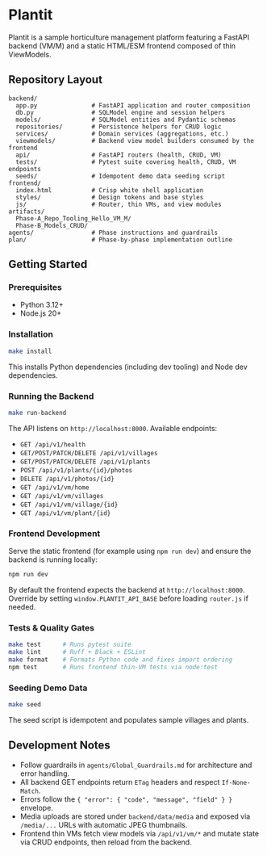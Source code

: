 # Plantit

Plantit is a sample horticulture management platform featuring a FastAPI backend (VM/M) and a static HTML/ESM frontend composed of thin ViewModels.

## Repository Layout

```
backend/
  app.py               # FastAPI application and router composition
  db.py                # SQLModel engine and session helpers
  models/              # SQLModel entities and Pydantic schemas
  repositories/        # Persistence helpers for CRUD logic
  services/            # Domain services (aggregations, etc.)
  viewmodels/          # Backend view model builders consumed by the frontend
  api/                 # FastAPI routers (health, CRUD, VM)
  tests/               # Pytest suite covering health, CRUD, VM endpoints
  seeds/               # Idempotent demo data seeding script
frontend/
  index.html           # Crisp white shell application
  styles/              # Design tokens and base styles
  js/                  # Router, thin VMs, and view modules
artifacts/
  Phase-A_Repo_Tooling_Hello_VM_M/
  Phase-B_Models_CRUD/
agents/                # Phase instructions and guardrails
plan/                  # Phase-by-phase implementation outline
```

## Getting Started

### Prerequisites
- Python 3.12+
- Node.js 20+

### Installation

```bash
make install
```

This installs Python dependencies (including dev tooling) and Node dev dependencies.

### Running the Backend

```bash
make run-backend
```

The API listens on `http://localhost:8000`. Available endpoints:
- `GET /api/v1/health`
- `GET/POST/PATCH/DELETE /api/v1/villages`
- `GET/POST/PATCH/DELETE /api/v1/plants`
- `POST /api/v1/plants/{id}/photos`
- `DELETE /api/v1/photos/{id}`
- `GET /api/v1/vm/home`
- `GET /api/v1/vm/villages`
- `GET /api/v1/vm/village/{id}`
- `GET /api/v1/vm/plant/{id}`

### Frontend Development

Serve the static frontend (for example using `npm run dev`) and ensure the backend is running locally:

```bash
npm run dev
```

By default the frontend expects the backend at `http://localhost:8000`. Override by setting `window.PLANTIT_API_BASE` before loading `router.js` if needed.

### Tests & Quality Gates

```bash
make test      # Runs pytest suite
make lint      # Ruff + Black + ESLint
make format    # Formats Python code and fixes import ordering
npm test       # Runs frontend thin-VM tests via node:test
```

### Seeding Demo Data

```bash
make seed
```

The seed script is idempotent and populates sample villages and plants.

## Development Notes

- Follow guardrails in `agents/Global_Guardrails.md` for architecture and error handling.
- All backend GET endpoints return `ETag` headers and respect `If-None-Match`.
- Errors follow the `{ "error": { "code", "message", "field" } }` envelope.
- Media uploads are stored under `backend/data/media` and exposed via `/media/...` URLs with automatic JPEG thumbnails.
- Frontend thin VMs fetch view models via `/api/v1/vm/*` and mutate state via CRUD endpoints, then reload from the backend.
